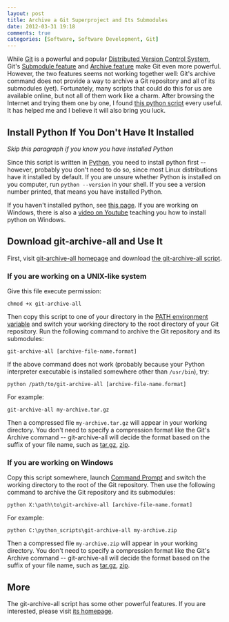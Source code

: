 ```yaml
---
layout: post
title: Archive a Git Superproject and Its Submodules
date: 2012-03-31 19:18
comments: true
categories: [Software, Software Development, Git]
---
```


While [Git][] is a powerful and popular [Distributed Version Control System][],
Git's [Submodule feature](http://book.git-scm.com/5_submodules.html) and
[Archive feature](http://linux.die.net/man/1/git-archive) make Git even more
powerful. However, the two features seems not working together well: Git's
archive command does not provide a way to archive a Git repository and all of
its submodules (yet). Fortunately, many scripts that could do this for us are
available online, but not all of them work like a charm. After browsing the
Internet and trying them one by one, I found
[this python script][git-archive-all] every useful. It has helped me and I
believe it will also bring you luck.

<!-- more -->

## Install Python If You Don't Have It Installed

_Skip this paragraph if you know you have installed Python_

Since this script is written in [Python][], you need to install python first --
however, probably you don't need to do so, since most Linux distributions have
it installed by default. If you are unsure whether Python is installed on you
computer, run `python --version` in your shell. If you see a version number
printed, that means you have installed Python.

If you haven't installed python, see
[this page](http://wiki.python.org/moin/BeginnersGuide/Download). If you are
working on Windows, there is also a
[video on Youtube](http://youtu.be/4Mf0h3HphEA) teaching you how to install
python on Windows.

## Download git-archive-all and Use It

First, visit [git-archive-all homepage][git-archive-all] and download
[the git-archive-all script](https://github.com/Kentzo/git-archive-all/raw/master/git-archive-all).

### If you are working on a UNIX-like system

Give this file execute permission:

    chmod +x git-archive-all

Then copy this script to one of your directory in the
[PATH environment variable](http://en.wikipedia.org/wiki/PATH_\(variable\))
and switch your working directory to the root directory of your Git repository.
Run the following command to archive the Git repository and its submodules:

    git-archive-all [archive-file-name.format]

If the above command does not work (probably because your Python interpreter
executable is installed somewhere other than `/usr/bin`), try:

    python /path/to/git-archive-all [archive-file-name.format]

For example:

    git-archive-all my-archive.tar.gz

Then a compressed file `my-archive.tar.gz` will appear in your working
directory. You don't need to specify a compression format like the Git's
Archive command -- git-archive-all will decide the format based on the
suffix of your file name, such as [tar.gz][tar], [zip][].

### If you are working on Windows

Copy this script somewhere, launch
[Command Prompt](http://en.wikipedia.org/wiki/Command_Prompt) and switch the
working directory to the root of the Git repository. Then use the following
command to archive the Git repository and its submodules:

    python X:\path\to\git-archive-all [archive-file-name.format]

For example:

    python C:\python_scripts\git-archive-all my-archive.zip

Then a compressed file `my-archive.zip` will appear in your working directory.
You don't need to specify a compression format like the Git's Archive command --
git-archive-all will decide the format based on the suffix of your file name,
such as [tar.gz][tar], [zip][].

## More

The git-archive-all script has some other powerful features. If you are
interested, please visit [its homepage][git-archive-all].


[Distributed Version Control System]: http://en.wikipedia.org/wiki/Distributed_revision_control
[Git]: http://www.git-scm.com
[Python]: http://www.python.org
[git-archive-all]: https://github.com/Kentzo/git-archive-all
[tar]: http://en.wikipedia.org/wiki/Tar_(file_format)
[zip]: http://en.wikipedia.org/wiki/ZIP_(file_format)
